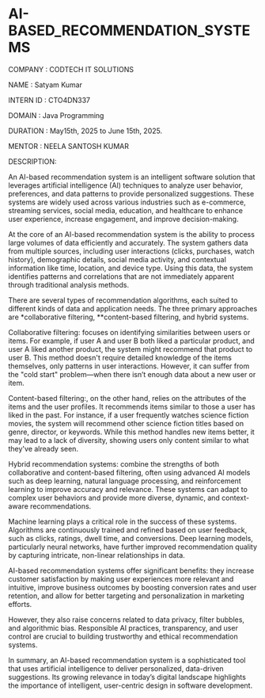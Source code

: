# AI-BASED_RECOMMENDATION_SYSTEMS

COMPANY : CODTECH IT SOLUTIONS

NAME : Satyam Kumar

INTERN ID : CTO4DN337

DOMAIN : Java Programming

DURATION : May15th, 2025 to June 15th, 2025.

MENTOR : NEELA SANTOSH KUMAR

DESCRIPTION:

An AI-based recommendation system is an intelligent software solution that leverages artificial intelligence (AI) techniques to analyze user behavior, preferences, and data patterns to provide personalized suggestions. These systems are widely used across various industries such as e-commerce, streaming services, social media, education, and healthcare to enhance user experience, increase engagement, and improve decision-making.

At the core of an AI-based recommendation system is the ability to process large volumes of data efficiently and accurately. The system gathers data from multiple sources, including user interactions (clicks, purchases, watch history), demographic details, social media activity, and contextual information like time, location, and device type. Using this data, the system identifies patterns and correlations that are not immediately apparent through traditional analysis methods.

There are several types of recommendation algorithms, each suited to different kinds of data and application needs. The three primary approaches are *collaborative filtering, **content-based filtering, and hybrid systems.

Collaborative filtering: focuses on identifying similarities between users or items. For example, if user A and user B both liked a particular product, and user A liked another product, the system might recommend that product to user B. This method doesn't require detailed knowledge of the items themselves, only patterns in user interactions. However, it can suffer from the "cold start" problem—when there isn’t enough data about a new user or item.

Content-based filtering:, on the other hand, relies on the attributes of the items and the user profiles. It recommends items similar to those a user has liked in the past. For instance, if a user frequently watches science fiction movies, the system will recommend other science fiction titles based on genre, director, or keywords. While this method handles new items better, it may lead to a lack of diversity, showing users only content similar to what they've already seen.

Hybrid recommendation systems: combine the strengths of both collaborative and content-based filtering, often using advanced AI models such as deep learning, natural language processing, and reinforcement learning to improve accuracy and relevance. These systems can adapt to complex user behaviors and provide more diverse, dynamic, and context-aware recommendations.

Machine learning plays a critical role in the success of these systems. Algorithms are continuously trained and refined based on user feedback, such as clicks, ratings, dwell time, and conversions. Deep learning models, particularly neural networks, have further improved recommendation quality by capturing intricate, non-linear relationships in data.

AI-based recommendation systems offer significant benefits: they increase customer satisfaction by making user experiences more relevant and intuitive, improve business outcomes by boosting conversion rates and user retention, and allow for better targeting and personalization in marketing efforts.

However, they also raise concerns related to data privacy, filter bubbles, and algorithmic bias. Responsible AI practices, transparency, and user control are crucial to building trustworthy and ethical recommendation systems.

In summary, an AI-based recommendation system is a sophisticated tool that uses artificial intelligence to deliver personalized, data-driven suggestions. Its growing relevance in today’s digital landscape highlights the importance of intelligent, user-centric design in software development.
